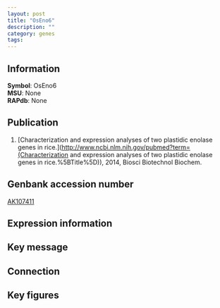 ```yaml
---
layout: post
title: "OsEno6"
description: ""
category: genes
tags: 
---
```


## Information
__Symbol__: OsEno6  
__MSU__: None  
__RAPdb__: None  

## Publication
1. [Characterization and expression analyses of two plastidic enolase genes in rice.](http://www.ncbi.nlm.nih.gov/pubmed?term=(Characterization and expression analyses of two plastidic enolase genes in rice.%5BTitle%5D)), 2014, Biosci Biotechnol Biochem.

## Genbank accession number
[AK107411](http://www.ncbi.nlm.nih.gov/nuccore/AK107411)

## Expression information

## Key message

## Connection

## Key figures


